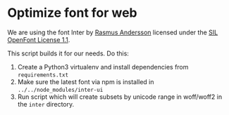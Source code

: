 # Optimize font for web

We are using the font Inter by [Rasmus Andersson](https://rsms.me/) licensed under the [SIL OpenFont License 1.1](https://choosealicense.com/licenses/ofl-1.1/).

This script builds it for our needs. Do this:

1. Create a Python3 virtualenv and install dependencies from `requirements.txt`
2. Make sure the latest font via npm is installed in `../../node_modules/inter-ui`
3. Run script which will create subsets by unicode range in woff/woff2 in the `inter` directory.
